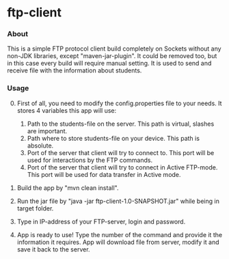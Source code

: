 # ftp-client

### About

This is a simple FTP protocol client build completely on Sockets without any non-JDK libraries, except "maven-jar-plugin". It could be removed too, but in this case every build will require manual setting.
It is used to send and receive file with the information about students.

### Usage
0) First of all, you need to modify the config.properties file to your needs. It stores 4 variables this app will use:
   1) Path to the students-file on the server. This path is virtual, slashes are important.
   2) Path where to store students-file on your device. This path is absolute.
   3) Port of the server that client will try to connect to. This port will be used for interactions by the FTP commands.
   4) Port of the server that client will try to connect in Active FTP-mode. This port will be used for data transfer in Active mode.
   
1) Build the app by "mvn clean install".
2) Run the jar file by "java -jar ftp-client-1.0-SNAPSHOT.jar" while being in target folder.
3) Type in IP-address of your FTP-server, login and password.
4) App is ready to use! Type the number of the command and provide it the information it requires. App will download file from server,
modify it and save it back to the server.